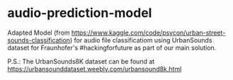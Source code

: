 # audio-prediction-model
Adapted Model (from https://www.kaggle.com/code/psycon/urban-street-sounds-classification) for audio file classificatiom using UrbanSounds dataset for Fraunhofer's #hackingforfuture as part of our main solution.

P.S.: The UrbanSounds8K dataset can be found at https://urbansounddataset.weebly.com/urbansound8k.html
